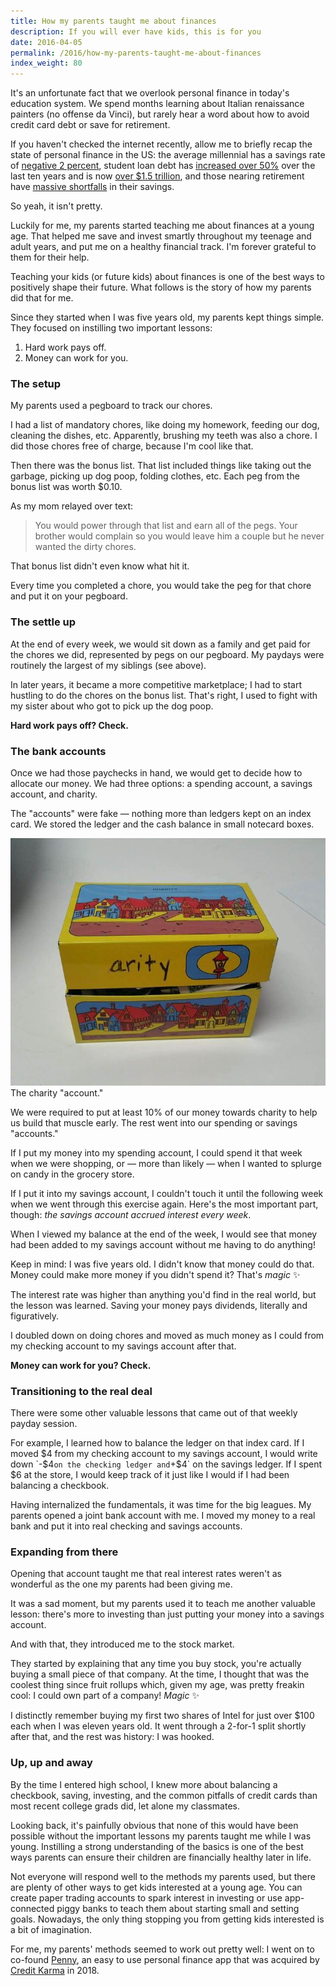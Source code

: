 ```yaml
---
title: How my parents taught me about finances
description: If you will ever have kids, this is for you
date: 2016-04-05
permalink: /2016/how-my-parents-taught-me-about-finances
index_weight: 80
---
```


It's an unfortunate fact that we overlook personal finance in today's education system. We spend months learning about Italian renaissance painters (no offense da Vinci), but rarely hear a word about how to avoid credit card debt or save for retirement.

If you haven't checked the internet recently, allow me to briefly recap the state of personal finance in the US: the average millennial has a savings rate of [negative 2 percent](http://www.wsj.com/articles/savings-turn-negative-for-younger-generation-1415572405), student loan debt has [increased over 50%](http://www.usnews.com/news/blogs/data-mine/2015/10/27/2014-graduates-had-highest-student-loan-debt-ever) over the last ten years and is now [over $1.5 trillion](https://www.nerdwallet.com/blog/loans/student-loans/student-loan-debt/), and those nearing retirement have [massive shortfalls](http://blogs.wsj.com/economics/2015/10/26/baby-boomers-hugely-underestimate-what-they-need-for-retirement/) in their savings.

So yeah, it isn't pretty.

Luckily for me, my parents started teaching me about finances at a young age. That helped me save and invest smartly throughout my teenage and adult years, and put me on a healthy financial track. I'm forever grateful to them for their help.

Teaching your kids (or future kids) about finances is one of the best ways to positively shape their future. What follows is the story of how my parents did that for me.

Since they started when I was five years old, my parents kept things simple. They focused on instilling two important lessons:

1. Hard work pays off.
2. Money can work for you.

### The setup

My parents used a pegboard to track our chores.

I had a list of mandatory chores, like doing my homework, feeding our dog, cleaning the dishes, etc. Apparently, brushing my teeth was also a chore. I did those chores free of charge, because I'm cool like that.

Then there was the bonus list. That list included things like taking out the garbage, picking up dog poop, folding clothes, etc. Each peg from the bonus list was worth $0.10.

As my mom relayed over text:

> You would power through that list and earn all of the pegs. Your brother would complain so you would leave him a couple but he never wanted the dirty chores.

That bonus list didn't even know what hit it.

Every time you completed a chore, you would take the peg for that chore and put it on your pegboard.

### The settle up

At the end of every week, we would sit down as a family and get paid for the chores we did, represented by pegs on our pegboard. My paydays were routinely the largest of my siblings (see above).

In later years, it became a more competitive marketplace; I had to start hustling to do the chores on the bonus list. That's right, I used to fight with my sister about who got to pick up the dog poop.

**Hard work pays off? Check.**

### The bank accounts

Once we had those paychecks in hand, we would get to decide how to allocate our money. We had three options: a spending account, a savings account, and charity.

The "accounts" were fake — nothing more than ledgers kept on an index card. We stored the ledger and the cash balance in small notecard boxes.

![A charity box used for storing money and the notecard ledger](/assets/images/charity-account.jpeg)
<span class="subtitle">The charity "account."</span>

We were required to put at least 10% of our money towards charity to help us build that muscle early. The rest went into our spending or savings "accounts."

If I put my money into my spending account, I could spend it that week when we were shopping, or — more than likely — when I wanted to splurge on candy in the grocery store.

If I put it into my savings account, I couldn't touch it until the following week when we went through this exercise again. Here's the most important part, though: _the savings account accrued interest every week_.

When I viewed my balance at the end of the week, I would see that money had been added to my savings account without me having to do anything!

Keep in mind: I was five years old. I didn't know that money could do that. Money could make more money if you didn't spend it? That's _magic_ ✨

The interest rate was higher than anything you'd find in the real world, but the lesson was learned. Saving your money pays dividends, literally and figuratively.

I doubled down on doing chores and moved as much money as I could from my checking account to my savings account after that.

**Money can work for you? Check.**

### Transitioning to the real deal

There were some other valuable lessons that came out of that weekly payday session.

For example, I learned how to balance the ledger on that index card. If I moved $4 from my checking account to my savings account, I would write down `-$4` on the checking ledger and `+$4` on the savings ledger. If I spent $6 at the store, I would keep track of it just like I would if I had been balancing a checkbook.

Having internalized the fundamentals, it was time for the big leagues. My parents opened a joint bank account with me. I moved my money to a real bank and put it into real checking and savings accounts.

### Expanding from there

Opening that account taught me that real interest rates weren't as wonderful as the one my parents had been giving me.

It was a sad moment, but my parents used it to teach me another valuable lesson: there's more to investing than just putting your money into a savings account.

And with that, they introduced me to the stock market.

They started by explaining that any time you buy stock, you're actually buying a small piece of that company. At the time, I thought that was the coolest thing since fruit rollups which, given my age, was pretty freakin cool: I could own part of a company! _Magic_ ✨

I distinctly remember buying my first two shares of Intel for just over $100 each when I was eleven years old. It went through a 2-for-1 split shortly after that, and the rest was history: I was hooked.

### Up, up and away

By the time I entered high school, I knew more about balancing a checkbook, saving, investing, and the common pitfalls of credit cards than most recent college grads did, let alone my classmates.

Looking back, it's painfully obvious that none of this would have been possible without the important lessons my parents taught me while I was young. Instilling a strong understanding of the basics is one of the best ways parents can ensure their children are financially healthy later in life.

Not everyone will respond well to the methods my parents used, but there are plenty of other ways to get kids interested at a young age. You can create paper trading accounts to spark interest in investing or use app-connected piggy banks to teach them about starting small and setting goals. Nowadays, the only thing stopping you from getting kids interested is a bit of imagination.

For me, my parents' methods seemed to work out pretty well: I went on to co-found [Penny](https://www.pennyapp.io/), an easy to use personal finance app that was acquired by [Credit Karma](https://www.creditkarma.com/) in 2018.
